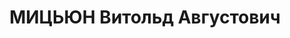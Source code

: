 ---
title: МИЦЬЮН Витольд Августович
description: "Род. в 1888, Латвия, г. Рига, русский, б/п. Проживал: г. Ленинград,\
  \ ул. Марата, д. 55, кв. 10. Пом. главного инженера завода им. Жданова \n  Арестован\
  \ 31.10.1936. Обв. по ст. 58-7-8-9-11 УК РСФСР. Приговор: выездная сессия ВК ВС\
  \ СССР в г. Ленинград, 08.05.1937 – ВМН. Расстрелян 09.05.1937"
---